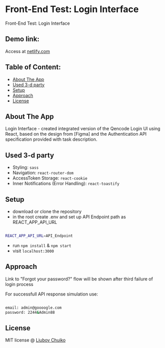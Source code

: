 # Front-End Test: Login Interface
Front-End Test: Login Interface

## Demo link:
Access at [netlify.com](https://google.com)

## Table of Content:

- [About The App](#about-the-app)
- [Used 3-d party](#technologies)
- [Setup](#setup)
- [Approach](#approach)
- [License](#license)

## About The App
Login Interface - created integrated version of the Qencode Login UI using React, based on the design from
[Figma] and the Authentication API specification provided with task description.


## Used 3-d party
- Styling: `sass`
- Navigation: `react-router-dom`
- AccessToken Storage: `react-cookie`
- Inner Notifications (Error Handling): `react-toastify`

## Setup
- download or clone the repository
- in the root create .env and set up API Endpoint path as REACT_APP_API_URL

```bash

REACT_APP_API_URL=API_Endpoint

```

- run `npm install` & `npm start`
- visit `localhost:3000`

## Approach
Link to "Forgot your password?" flow will be shown after third failure of login process

For successfull API response simulation use:

```bash

email: admin@goooogle.com
password: 2244&Admin88

```

## License

MIT license @ [Liubov Chuiko](https://www.linkedin.com/in/liubov-chuiko/)